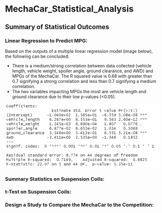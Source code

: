 # MechaCar_Statistical_Analysis

## Summary of Statistical Outcomes

### Linear Regression to Predict MPG: 
Based on the outputs of a multiple linear regression model (image below), the following can be concluded: 
- There is a medium/strong correlation between data collected (vehicle length, vehicle weight, spoiler angle, ground clearance, and AWD) and MPGs of the MechaCar. The R squared value is 0.68 with greater than 0.7 signifying a strong correlation and less than 0.7 signifying a medium correlation.
- The two variables impacting MPGs the most are vehicle length and ground clearance due to their low p-values (<0.05).

![Deliverable_1_MPG](Analysis_Screenshots/Deliverable_1_MPG.png)

### Summary Statistics on Suspension Coils:

### t-Test on Suspension Coils: 

### Design a Study to Compare the MechaCar to the Competition: 
